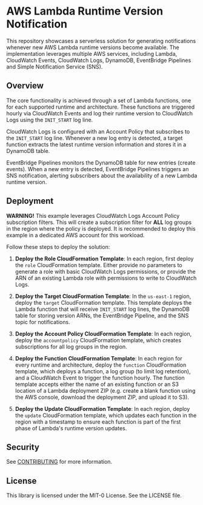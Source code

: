 # AWS Lambda Runtime Version Notification

This repository showcases a serverless solution for generating notifications whenever new AWS Lambda runtime versions become available. The implementation leverages multiple AWS services, including Lambda, CloudWatch Events, CloudWatch Logs, DynamoDB, EventBridge Pipelines and Simple Notification Service (SNS).

## Overview

The core functionality is achieved through a set of Lambda functions, one for each supported runtime and architecture. These functions are triggered hourly via CloudWatch Events and log their runtime version to CloudWatch Logs using the `INIT_START` log line.

CloudWatch Logs is configured with an Account Policy that subscribes to the `INIT_START` log line. Whenever a new log entry is detected, a target function extracts the latest runtime version information and stores it in a DynamoDB table.

EventBridge Pipelines monitors the DynamoDB table for new entries (create events). When a new entry is detected, EventBridge Pipelines triggers an SNS notification, alerting subscribers about the availability of a new Lambda runtime version.

## Deployment

**WARNING!** This example leverages CloudWatch Logs Account Policy subscription filters. This will create a subscription filter for **ALL** log groups in the region where the policy is deployed. It is recommended to deploy this example in a dedicated AWS account for this workload.

Follow these steps to deploy the solution:

1. **Deploy the Role CloudFormation Template**: In each region, first deploy the `role` CloudFormation template. Either provide no parameters to generate a role with basic CloudWatch Logs permissions, or provide the ARN of an existing Lambda role with permissions to write to CloudWatch Logs.

2. **Deploy the Target CloudFormation Template**: In the `us-east-1` region, deploy the `target` CloudFormation template. This template deploys the Lambda function that will receive `INIT_START` log lines, the DynamoDB table for storing version ARNs, the EventBridge Pipeline, and the SNS topic for notifications.

3. **Deploy the Account Policy CloudFormation Template**: In each region, deploy the `accountpolicy` CloudFormation template, which creates subscriptions for all log groups in the region.

4. **Deploy the Function CloudFormation Template**: In each region for every runtime and architecture, deploy the `function` CloudFormation template, which deploys a function, a log group (to limit log retention), and a CloudWatch Event to trigger the function hourly. The function template accepts either the name of an existing function or an S3 location of a Lambda deployment ZIP (e.g. create a blank function using the AWS console, download the deployment ZIP, and upload it to S3).

5. **Deploy the Update CloudFormation Template**: In each region, deploy the `update` CloudFormation template, which updates each function in the region with a timestamp to ensure each function is part of the first phase of Lambda's runtime version updates.

## Security

See [CONTRIBUTING](CONTRIBUTING.md#security-issue-notifications) for more information.

## License

This library is licensed under the MIT-0 License. See the LICENSE file.

